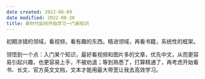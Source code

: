 ```yaml
---
date created: 2022-06-09
date modified: 2022-08-20
title: 新时代如何开始学习一门新知识
---
```


初期涉猎的领域，看视频，看有趣的东西。精进领域，再看书籍，系统性的框架。

领悟到一个点：入门某个知识，最好看视频和图片多的文章，优先中文，从而更容易引起兴趣，也更容易上手，不被劝退；等到熟悉了，打算精通了，再考虑开始看书、长文、官方英文文档，文本才能用最大带宽让我去高效学习。
